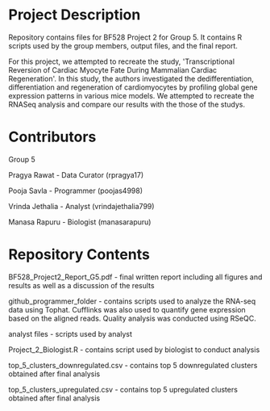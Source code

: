 # Project Description

Repository contains files for BF528 Project 2 for Group 5. It contains R scripts used by the group members, output files, and the final report.  

For this project, we attempted to recreate the study, 'Transcriptional Reversion of Cardiac Myocyte Fate During Mammalian Cardiac Regeneration'. In this study, the authors investigated the dedifferentiation, differentiation and regeneration of cardiomyocytes by profiling global gene expression patterns in various mice models. We attempted to recreate the RNASeq analysis and compare our results with the those of the studys.

# Contributors

Group 5

Pragya Rawat - Data Curator (rpragya17)

Pooja Savla - Programmer (poojas4998)

Vrinda Jethalia - Analyst (vrindajethalia799)

Manasa Rapuru - Biologist (manasarapuru)

# Repository Contents
BF528_Project2_Report_G5.pdf - final written report including all figures and results as well as a discussion of the results

github_programmer_folder - contains scripts used to analyze the RNA-seq data using Tophat. Cufflinks was also used to quantify gene expression based on the aligned reads. Quality analysis was conducted using RSeQC. 

analyst files - scripts used by analyst

Project_2_Biologist.R - contains script used by biologist to conduct analysis

top_5_clusters_downregulated.csv -  contains top 5 downregulated clusters obtained after final analysis 

top_5_clusters_upregulated.csv - contains top 5 upregulated clusters obtained after final analysis 
